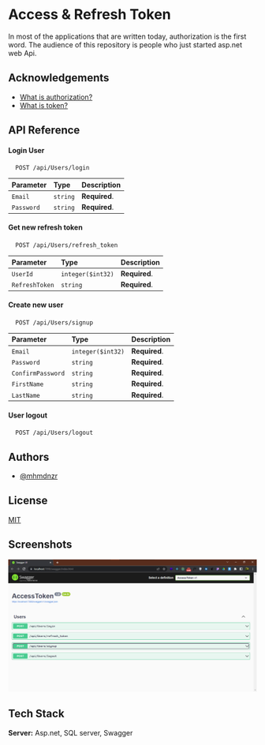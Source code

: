 
# Access & Refresh Token
In most of the applications that are written today, authorization is the first word.
The audience of this repository is people who just started asp.net web Api.
## Acknowledgements

 - [What is authorization?](https://www.ibm.com/support/pages/understanding-application-authentication-and-authorization-security#:~:text=Authorization%20%2D%20Where%20someone%20is%20given,disallow%20access%20to%20the%20application.)
 - [What is token?](https://www.devopsschool.com/blog/what-is-bearer-token-and-how-it-works/)

## API Reference

#### Login User

```http
  POST /api/Users/login
```

| Parameter | Type     | Description                |
| :-------- | :------- | :------------------------- |
| `Email` | `string` | **Required**. |
| `Password` | `string` | **Required**. |

#### Get new refresh token

```http
  POST /api/Users/refresh_token
```

| Parameter | Type     | Description                       |
| :-------- | :------- | :-------------------------------- |
| `UserId`      | `integer($int32)` | **Required**. |
| `RefreshToken`      | `string` | **Required**. |


#### Create new user

```http
  POST /api/Users/signup
```

| Parameter | Type     | Description                       |
| :-------- | :------- | :-------------------------------- |
| `Email`      | `integer($int32)` | **Required**. |
| `Password`      | `string` | **Required**. |
| `ConfirmPassword`      | `string` | **Required**. |
| `FirstName`      | `string` | **Required**. |
| `LastName`      | `string` | **Required**. |


#### User logout

```http
  POST /api/Users/logout
```




## Authors

- [@mhmdnzr](https://www.github.com/mhmdnzr)


## License

[MIT](https://choosealicense.com/licenses/mit/)


## Screenshots

![App Screenshot](./SepandPayMMSApis/Screenshot.png)



## Tech Stack

**Server:** Asp.net, SQL server, Swagger

